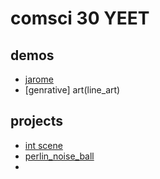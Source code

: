 # comsci 30 YEET

## demos
- [jarome](jarome)
- [genrative] art(line_art)

## projects
- [int scene](int_scene)
- [perlin_noise_ball](perlin)
-